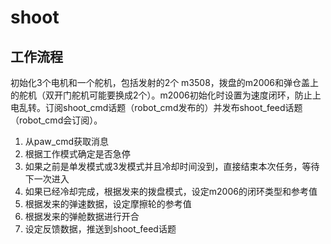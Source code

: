 # shoot



## 工作流程

初始化3个电机和一个舵机，包括发射的2个  m3508，拨盘的m2006和弹仓盖上的舵机（双开门舵机可能要换成2个）。m2006初始化时设置为速度闭环，防止上电乱转。订阅shoot_cmd话题（robot_cmd发布的）并发布shoot_feed话题（robot_cmd会订阅）。

1. 从paw_cmd获取消息
2. 根据工作模式确定是否急停
3. 如果之前是单发模式或3发模式并且冷却时间没到，直接结束本次任务，等待下一次进入
4. 如果已经冷却完成，根据发来的拨盘模式，设定m2006的闭环类型和参考值
5. 根据发来的弹速数据，设定摩擦轮的参考值
6. 根据发来的弹舱数据进行开合
7. 设定反馈数据，推送到shoot_feed话题
